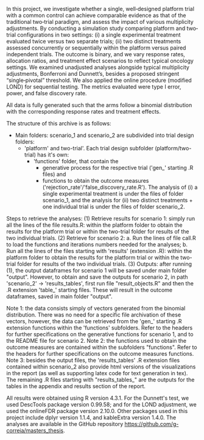   In this project, we investigate whether a single, well‐designed platform trial with a common control can achieve comparable evidence as that of the traditional two‐trial paradigm, and assess the impact of various multiplicity adjustments. 
  By conducting a simulation study comparing platform and two‐trial configurations in two settings: (i) a single experimental treatment evaluated twice versus two separate trials; (ii) two distinct treatments assessed concurrently or sequentially within the platform versus paired independent trials. 
  The outcome is binary, and we vary response rates, allocation ratios, and treatment effect scenarios to reflect typical oncology settings. We examined unadjusted analyses alongside typical multiplicity adjustments, Bonferroni and Dunnett’s, besides a proposed stringent “single‐pivotal” threshold. We also applied the online procedure (modified LOND) for sequential testing. The metrics evaluated were type I error, power, and false discovery rate.

  All data is fully generated such that the arms follow a binomial distribution with the corresponding response rates and treatment effects. 

The structure of this archive is as follows:
- Main folders: scenario_1 and scenario_2 are subdivided into trial design folders:
  - 'platform' and two-trial'. Each trial design subfolder (platform/two-trial) has it's own: 
    - 'functions' folder, that contain the 
      - generative process for the respective trial ('gen_' starting .R files) and 
      - functions to obtain the outcome measures ('rejection_rate'/'false_discovery_rate.R').
  The analysis of (i) a single experimental treatment is under the files of folder scenario_1, and the analysis for (ii) two distinct treatments + one individual trial is under the files of folder scenario_2.

Steps to retrieve the analyses:
(1) Retrieve results for scenario 1: simply run all the lines of the file results.R: within the platform folder to obtain the results for the platform trial or within the two-trial folder for results of the two individual trials.
(2) Retrieve for scenario 2: 
     a. Run the lines of file call.R to load the functions and iterations numbers needed for the analyses;
     b. Run all the lines of the files starting with 'results' (extension .R): within the platform folder to obtain the results for the platform trial or within the two-trial folder for results of the two individual trials.
(3) Outputs: after running (1), the output dataframes for scenario 1 will be saved under main folder "output". However, to obtain and save the outputs for scenario 2, in path 'scenario_2' -> 'results_tables', first run file "result_objects.R" and then the .R extension 'table_' starting files. These will result in the outcome dataframes, saved in main folder "output".

  Note 1: the data consists simply of vectors generated from the binomial distribution. There was no need for a specific file archivation of these vectors, however, the data can be retrieved from the 'gen_' starting .R extension functions within the 'functions' subfolders. Refer to the headers for further specifications on the generative functions for scenario 1, and to the README file for scenario 2.
  Note 2: the functions used to obtain the outcome measures are contained within the subfolders "functions". Refer to the headers for further specifications on the outcome measures functions.
  Note 3: besides the output files, the 'results_tables' .R extension files contained within scenario_2 also provide html versions of the visualizations in the report (as well as supporting latex code for text generation in tex). The remaining .R files starting with "results_tables_" are the outputs for the tables in the appendix and results section of the report.


  All results were obtained using R version 4.3.1. For the Dunnett's test, we used DescTools package version 0.99.58; and for the LOND adjustment, we used the onlineFDR package version 2.10.0. Other packages used in this project include dplyr version 1.1.4, and kableExtra version 1.4.0. The analyses are available in the GitHub repository https://github.com/g-correia/masters_thesis.

